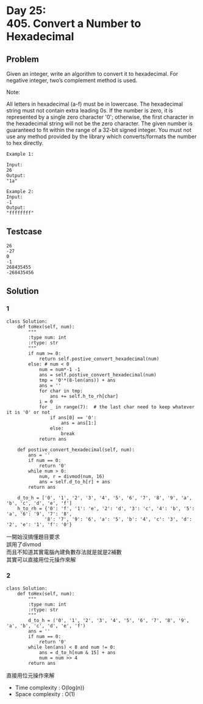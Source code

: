 Day 25:  
405. Convert a Number to Hexadecimal
===
Problem
---
Given an integer, write an algorithm to convert it to hexadecimal. For negative integer, two’s complement method is used.

Note:

All letters in hexadecimal (a-f) must be in lowercase.
The hexadecimal string must not contain extra leading 0s. If the number is zero, it is represented by a single zero character '0'; otherwise, the first character in the hexadecimal string will not be the zero character.
The given number is guaranteed to fit within the range of a 32-bit signed integer.
You must not use any method provided by the library which converts/formats the number to hex directly.
    
    Example 1:
    
    Input:
    26
    Output:
    "1a"
    
    Example 2:
    Input:
    -1
    Output:
    "ffffffff"

Testcase
---
    26
    -27
    0
    -1
    268435455
    -268435456

Solution
---
### 1
```python=
class Solution:
    def toHex(self, num):
        """
        :type num: int
        :rtype: str
        """
        if num >= 0:
            return self.postive_convert_hexadecimal(num)
        else: # num < 0
            num = num*-1 -1
            ans = self.postive_convert_hexadecimal(num)
            tmp = '0'*(8-len(ans)) + ans
            ans = ''
            for char in tmp:
                ans += self.h_to_rh[char]
            i = 0
            for _ in range(7):  # the last char need to keep whatever it is '0' or not
                if ans[0] == '0':
                    ans = ans[1:]
                else:
                    break
            return ans
            
    def postive_convert_hexadecimal(self, num):
        ans = ''
        if num == 0:
            return '0'
        while num > 0:
            num, r = divmod(num, 16)
            ans = self.d_to_h[r] + ans
        return ans
    
    d_to_h = ['0', '1', '2', '3', '4', '5', '6', '7', '8', '9', 'a', 'b', 'c', 'd', 'e', 'f']
    h_to_rh = {'0': 'f', '1': 'e', '2': 'd', '3': 'c', '4': 'b', '5': 'a', '6': '9', '7': '8', 
              '8': '7', '9': '6', 'a': '5', 'b': '4', 'c': '3', 'd': '2', 'e': '1', 'f': '0'}
```
一開始沒搞懂題目要求  
誤用了divmod  
而且不知道其實電腦內建負數存法就是就是2補數  
其實可以直接用位元操作來解

### 2
```python=
class Solution:
    def toHex(self, num):
        """
        :type num: int
        :rtype: str
        """
        d_to_h = ('0', '1', '2', '3', '4', '5', '6', '7', '8', '9', 'a', 'b', 'c', 'd', 'e', 'f')
        ans = ''
        if num == 0:
            return '0'
        while len(ans) < 8 and num != 0:
            ans = d_to_h[num & 15] + ans
            num = num >> 4
        return ans
```
直接用位元操作來解

* Time complexity : O(log(n))
* Space complexity : O(1)
